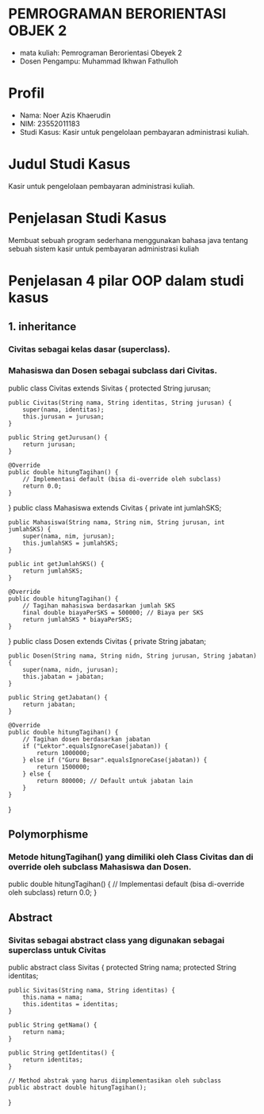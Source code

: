 # PEMROGRAMAN BERORIENTASI OBJEK 2
* mata kuliah: Pemrograman Berorientasi Obeyek 2 
* Dosen Pengampu: Muhammad Ikhwan Fathulloh
# Profil
* Nama: Noer Azis Khaerudin 
* NIM: 23552011183
* Studi Kasus: Kasir untuk pengelolaan pembayaran administrasi kuliah.
# Judul Studi Kasus
Kasir untuk pengelolaan pembayaran administrasi kuliah.
# Penjelasan Studi Kasus 
Membuat sebuah program sederhana menggunakan bahasa java tentang sebuah sistem kasir untuk pembayaran administrasi kuliah
# Penjelasan 4 pilar OOP dalam studi kasus
## 1. inheritance
### Civitas sebagai kelas dasar (superclass).
### Mahasiswa dan Dosen sebagai subclass dari Civitas.

public class Civitas extends Sivitas {
    protected String jurusan;

    public Civitas(String nama, String identitas, String jurusan) {
        super(nama, identitas);
        this.jurusan = jurusan;
    }

    public String getJurusan() {
        return jurusan;
    }

    @Override
    public double hitungTagihan() {
        // Implementasi default (bisa di-override oleh subclass)
        return 0.0;
    }
}
public class Mahasiswa extends Civitas {
    private int jumlahSKS;

    public Mahasiswa(String nama, String nim, String jurusan, int jumlahSKS) {
        super(nama, nim, jurusan);
        this.jumlahSKS = jumlahSKS;
    }

    public int getJumlahSKS() {
        return jumlahSKS;
    }

    @Override
    public double hitungTagihan() {
        // Tagihan mahasiswa berdasarkan jumlah SKS
        final double biayaPerSKS = 500000; // Biaya per SKS
        return jumlahSKS * biayaPerSKS;
    }
}
public class Dosen extends Civitas {
    private String jabatan;

    public Dosen(String nama, String nidn, String jurusan, String jabatan) {
        super(nama, nidn, jurusan);
        this.jabatan = jabatan;
    }

    public String getJabatan() {
        return jabatan;
    }

    @Override
    public double hitungTagihan() {
        // Tagihan dosen berdasarkan jabatan
        if ("Lektor".equalsIgnoreCase(jabatan)) {
            return 1000000;
        } else if ("Guru Besar".equalsIgnoreCase(jabatan)) {
            return 1500000;
        } else {
            return 800000; // Default untuk jabatan lain
        }
    }
}
## Polymorphisme
### Metode hitungTagihan() yang dimiliki oleh Class Civitas dan di override oleh subclass Mahasiswa dan Dosen.
public double hitungTagihan() {
        // Implementasi default (bisa di-override oleh subclass)
        return 0.0;
    }
## Abstract
### Sivitas sebagai abstract class yang digunakan sebagai superclass untuk Civitas
public abstract class Sivitas {
    protected String nama;
    protected String identitas;

    public Sivitas(String nama, String identitas) {
        this.nama = nama;
        this.identitas = identitas;
    }

    public String getNama() {
        return nama;
    }

    public String getIdentitas() {
        return identitas;
    }

    // Method abstrak yang harus diimplementasikan oleh subclass
    public abstract double hitungTagihan();
}
